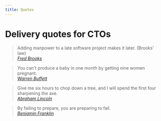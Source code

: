 ```yaml
---
title: Quotes
---
```


# Delivery quotes for CTOs

> Adding manpower to a late software project makes it later. (Brooks' law)<br>[_Fred Brooks_](https://en.wikipedia.org/wiki/Fred_Brooks)

> You can't produce a baby in one month by getting nine women pregnant.<br>[_Warren Buffett_](https://en.wikipedia.org/wiki/Warren_Buffett)

> Give me six hours to chop down a tree, and I will spend the first four sharpening the axe. <br>[_Abraham Lincoln_](https://en.wikipedia.org/wiki/Abraham_Lincoln)

> By failing to prepare, you are preparing to fail. <br>[_Benjamin Franklin_](https://en.wikipedia.org/wiki/Benjamin_Franklin)
